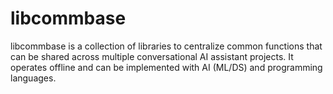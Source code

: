 # libcommbase

libcommbase is a collection of libraries to centralize common functions that can be shared across multiple conversational AI assistant projects. It operates offline and can be implemented with AI (ML/DS) and programming languages.

